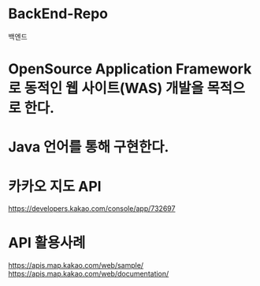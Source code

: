 # BackEnd-Repo
백엔드

# OpenSource Application Framework로  동적인 웹 사이트(WAS) 개발을 목적으로 한다.
# Java 언어를 통해 구현한다.

# 카카오 지도 API
https://developers.kakao.com/console/app/732697
# API 활용사례 
https://apis.map.kakao.com/web/sample/
https://apis.map.kakao.com/web/documentation/
